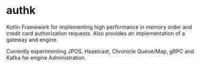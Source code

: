 # authk
Kotlin Framework for implementing high performance in memory order and credit card authorization requests. Also provides an implementation of a gateway and engine.

Currently experimenting JPOS, Hazelcast, Chronicle Queue/Map, gRPC and Kafka for engine Administration. 
